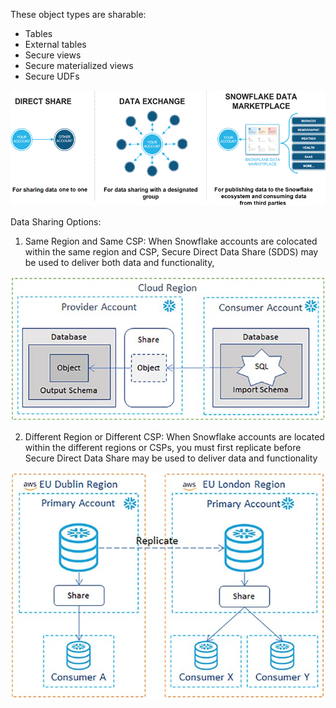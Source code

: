 These object types are sharable:
- Tables
- External tables
- Secure views
- Secure materialized views
- Secure UDFs


![img.png](../images/data_share.png)


Data Sharing Options:
1. Same Region and Same CSP: When Snowflake accounts are colocated within the same region and CSP, Secure
Direct Data Share (SDDS) may be used to deliver both data and functionality,

![img.png](../images/same_region_data_sharing.png)


2. Different Region or Different CSP: When Snowflake accounts are located within the different regions or CSPs, you must first
replicate before Secure Direct Data Share may be used to deliver data and functionality

![img.png](../images/data_share_different_region_csp.png)